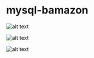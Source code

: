 # mysql-bamazon

![alt text](http://puu.sh/DHSgG/ee5da5b380.png)

![alt text](http://puu.sh/DHShg/56cecc61c3.png)

![alt text](http://puu.sh/DHShJ/777c7e158a.png)
